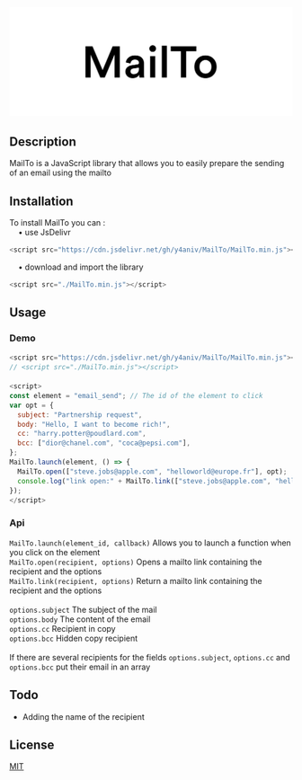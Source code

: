 ![cover](https://github.com/y4aniv/MailTo/blob/main/cover.png?raw=true)
<br>
## Description
MailTo is a JavaScript library that allows you to easily prepare the sending of an email using the mailto

## Installation
To install MailTo you can :
<br>
&nbsp;&nbsp;&nbsp;&nbsp;• use JsDelivr
```js
<script src="https://cdn.jsdelivr.net/gh/y4aniv/MailTo/MailTo.min.js"></script>
```
&nbsp;&nbsp;&nbsp;&nbsp;• download and import the library
```js
<script src="./MailTo.min.js"></script>
```
## Usage
### Demo
```js
<script src="https://cdn.jsdelivr.net/gh/y4aniv/MailTo/MailTo.min.js"></script>
// <script src="./MailTo.min.js"></script>

<script>
const element = "email_send"; // The id of the element to click
var opt = {
  subject: "Partnership request",
  body: "Hello, I want to become rich!",
  cc: "harry.potter@poudlard.com",
  bcc: ["dior@chanel.com", "coca@pepsi.com"],
};
MailTo.launch(element, () => {
  MailTo.open(["steve.jobs@apple.com", "helloworld@europe.fr"], opt);
  console.log("link open:" + MailTo.link(["steve.jobs@apple.com", "helloworld@europe.fr"], opt));
});
</script>
```
### Api
```MailTo.launch(element_id, callback)``` Allows you to launch a function when you click on the element
<br>
```MailTo.open(recipient, options)``` Opens a mailto link containing the recipient and the options
<br>
```MailTo.link(recipient, options)``` Return a mailto link containing the recipient and the options
<br><br>
```options.subject``` The subject of the mail
<br>
```options.body``` The content of the email
<br>
```options.cc``` Recipient in copy
<br>
```options.bcc``` Hidden copy recipient
<br><br>
If there are several recipients for the fields ```options.subject```, ```options.cc``` and ```options.bcc``` put their email in an array
## Todo
- Adding the name of the recipient
## License
[MIT](https://github.com/y4aniv/MailTo/blob/main/LICENSE)
